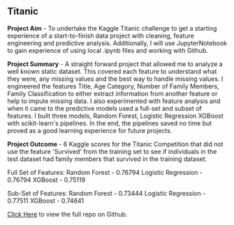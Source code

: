 ## Titanic
**Project Aim** - To undertake the Kaggle Titanic challenge to get a starting experience of a start-to-finish data project with cleaning, feature engineering and predictive analysis. Additionally, I will use JupyterNotebook to gain experience of using local .ipynb files and working with Github.


**Project Summary** - A straight forward project that allowed me to analyze a well known static dataset. This covered each feature to understand what they were, any missing values and the best way to handle missing values. I engineered the features Title, Age Category, Number of Family Members, Family Classification to either extract information from another feature or help to impute missing data. I also experimented with feature analysis and when it came to the predictive models used a full-set and subset of features. I built three models, Random Forest, Logistic Regression XGBoost with scikit-learn's pipelines. In the end, the pipelines saved no time but proved as a good learning experience for future projects.


**Project Outcome** - 6 Kaggle scores for the Titanic Competition that did not use the feature 'Survived' from the training set to see if individuals in the test dataset had family members that survived in the training dataset.

Full Set of Features:
Random Forest - 0.76794
Logistic Regression - 0.76794
XGBoost - 0.75119

Sub-Set of Features:
Random Forest - 0.73444
Logistic Regression - 0.77511
XGBoost - 0.74641


[Click Here](https://github.com/SamButterfield/TitatanicDS) to view the full repo on Github.


